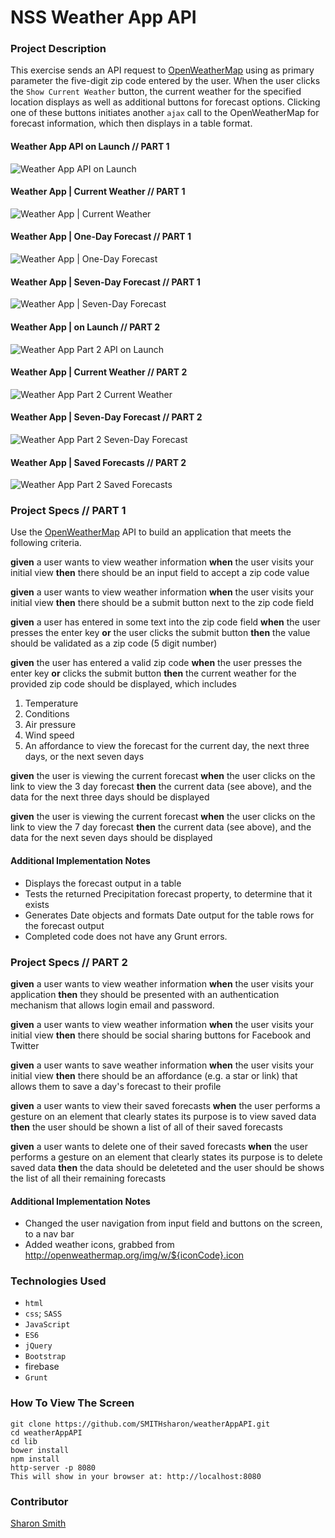 # NSS Weather App API

### Project Description 

This exercise sends an API request to [OpenWeatherMap](http://openweathermap.org/API) using as primary parameter the five-digit zip code entered by the user. When the user clicks the `Show Current Weather` button, the current weather for the specified location displays as well as additional buttons for forecast options. Clicking one of these buttons initiates another `ajax` call to the OpenWeatherMap for forecast information, which then displays in a table format. 

#### Weather App API on Launch // PART 1
![Weather App API on Launch](https://raw.githubusercontent.com/SMITHsharon/weatherAppAPI/screens/screens/Weather%20App%20on%20Launch.png)

#### Weather App | Current Weather // PART 1
![Weather App | Current Weather](https://raw.githubusercontent.com/SMITHsharon/weatherAppAPI/screens/screens/Weather%20App%20%7C%20Current%20Weather.png)

#### Weather App | One-Day Forecast // PART 1
![Weather App | One-Day Forecast](https://raw.githubusercontent.com/SMITHsharon/weatherAppAPI/screens/screens/Weather%20App%20%7C%20One-Day%20Forecast.png)

#### Weather App | Seven-Day Forecast // PART 1
![Weather App | Seven-Day Forecast](https://raw.githubusercontent.com/SMITHsharon/weatherAppAPI/weather/screens/Weather%20App%20%7C%20Seven-Day%20Forecast.png)

#### Weather App | on Launch // PART 2
![Weather App Part 2 API on Launch](https://raw.githubusercontent.com/SMITHsharon/weatherAppAPI/master/screens/Weather%20App2%20on%20Launch.png)

#### Weather App | Current Weather // PART 2
![Weather App Part 2 Current Weather](https://raw.githubusercontent.com/SMITHsharon/weatherAppAPI/master/screens/Weather%20App2%20%7C%20Current%20Weather.png)

#### Weather App | Seven-Day Forecast // PART 2
![Weather App Part 2 Seven-Day Forecast](https://raw.githubusercontent.com/SMITHsharon/weatherAppAPI/master/screens/Weather%20App2%20%7C%20Seven-Day%20Forecast.png)

#### Weather App | Saved Forecasts // PART 2
![Weather App Part 2 Saved Forecasts]()


### Project Specs // PART 1
Use the [OpenWeatherMap](http://openweathermap.org/API) API to build an application that meets the following criteria.

**given** a user wants to view weather information
**when** the user visits your initial view
**then** there should be an input field to accept a zip code value

**given** a user wants to view weather information
**when** the user visits your initial view
**then** there should be a submit button next to the zip code field

**given** a user has entered in some text into the zip code field
**when** the user presses the enter key
**or** the user clicks the submit button
**then** the value should be validated as a zip code (5 digit number)

**given** the user has entered a valid zip code
**when** the user presses the enter key
**or** clicks the submit button
**then** the current weather for the provided zip code should be displayed, which includes

1. Temperature
1. Conditions
1. Air pressure
1. Wind speed
1. An affordance to view the forecast for the current day, the next three days, or the next seven days

**given** the user is viewing the current forecast
**when** the user clicks on the link to view the 3 day forecast
**then** the current data (see above), and the data for the next three days should be displayed

**given** the user is viewing the current forecast
**when** the user clicks on the link to view the 7 day forecast
**then** the current data (see above), and the data for the next seven days should be displayed

#### Additional Implementation Notes
- Displays the forecast output in a table
- Tests the returned Precipitation forecast property, to determine that it exists
- Generates Date objects and formats Date output for the table rows for the forecast output
- Completed code does not have any Grunt errors.


### Project Specs // PART 2
**given** a user wants to view weather information
**when** the user visits your application
**then** they should be presented with an authentication mechanism that allows login email and password.

**given** a user wants to view weather information
**when** the user visits your initial view
**then** there should be social sharing buttons for Facebook and Twitter

**given** a user wants to save weather information
**when** the user visits your initial view
**then** there should be an affordance (e.g. a star or link) that allows them to save a day's forecast to their profile

**given** a user wants to view their saved forecasts
**when** the user performs a gesture on an element that clearly states its purpose is to view saved data
**then** the user should be shown a list of all of their saved forecasts

**given** a user wants to delete one of their saved forecasts
**when** the user performs a gesture on an element that clearly states its purpose is to delete saved data
**then** the data should be deleteted and the user should be shows the list of all their remaining forecasts

#### Additional Implementation Notes
- Changed the user navigation from input field and buttons on the screen, to a nav bar
- Added weather icons, grabbed from http://openweathermap.org/img/w/${iconCode}.icon


### Technologies Used
- `html`
- `css`; `SASS`
- `JavaScript`
- `ES6`
- `jQuery`
- `Bootstrap`
- firebase
- `Grunt`


### How To View The Screen 
```
git clone https://github.com/SMITHsharon/weatherAppAPI.git
cd weatherAppAPI
cd lib
bower install
npm install
http-server -p 8080
This will show in your browser at: http://localhost:8080
```


### Contributor
[Sharon Smith](https://github.com/SMITHsharon)

